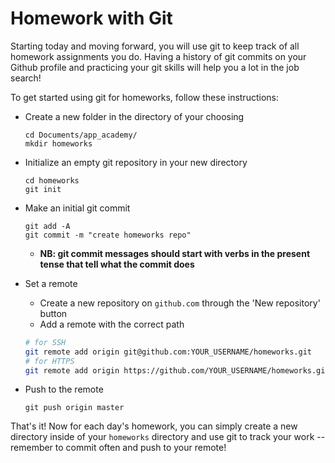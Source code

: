 # Homework with Git

Starting today and moving forward, you will use git to keep track of all homework assignments you do. Having a history of git commits on your Github profile and practicing your git skills will help you a lot in the job search!

To get started using git for homeworks, follow these instructions:

* Create a new folder in the directory of your choosing
  ```
  cd Documents/app_academy/
  mkdir homeworks
  ```

* Initialize an empty git repository in your new directory
  ```
  cd homeworks
  git init
  ```
  
* Make an initial git commit
  ```
  git add -A
  git commit -m "create homeworks repo"
  ```

  * **NB: git commit messages should start with verbs in the present tense that tell what the commit does**

* Set a remote
  * Create a new repository on `github.com` through the 'New repository' button
  * Add a  remote with the correct path
  ```bash
  # for SSH
  git remote add origin git@github.com:YOUR_USERNAME/homeworks.git
  # for HTTPS
  git remote add origin https://github.com/YOUR_USERNAME/homeworks.git
  ```
* Push to the remote
  ```
  git push origin master
  ```

That's it! Now for each day's homework, you can simply create a new directory inside of your `homeworks` directory and use git to track your work -- remember to commit often and push to your remote!
